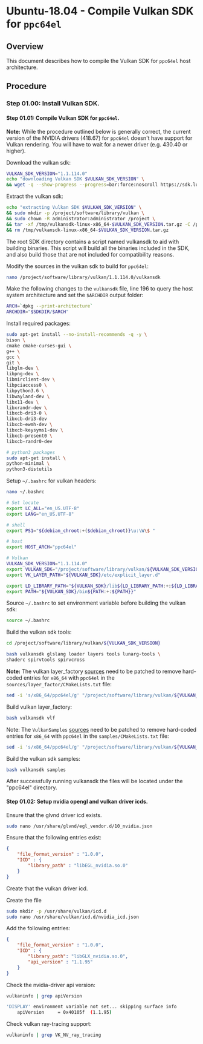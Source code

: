 # Ubuntu-18.04 - Compile Vulkan SDK for `ppc64el`

## Overview

This document describes how to compile the Vulkan SDK for `ppc64el` host architecture.

## Procedure

### Step 01.00: Install Vulkan SDK.

#### Step 01.01: Compile Vulkan SDK for `ppc64el`.

**Note:** While the procedure outlined below is generally correct, the current version of the
NVIDIA drivers (418.67) for `ppc64el` doesn't have support for Vulkan rendering. You will have
to wait for a newer driver (e.g. 430.40 or higher).

Download the vulkan sdk:
```bash
VULKAN_SDK_VERSION="1.1.114.0"
echo "downloading Vulkan SDK $VULKAN_SDK_VERSION" \
&& wget -q --show-progress --progress=bar:force:noscroll https://sdk.lunarg.com/sdk/download/$VULKAN_SDK_VERSION/linux/vulkansdk-linux-x86_64-$VULKAN_SDK_VERSION.tar.gz?Human=true -O /tmp/vulkansdk-linux-x86_64-$VULKAN_SDK_VERSION.tar.gz
```

Extract the vulkan sdk:
```bash
echo "extracting Vulkan SDK $VULKAN_SDK_VERSION" \
&& sudo mkdir -p /project/software/library/vulkan \
&& sudo chown -R administrator:administrator /project \
&& tar -xf /tmp/vulkansdk-linux-x86_64-$VULKAN_SDK_VERSION.tar.gz -C /project/software/library/vulkan \
&& rm /tmp/vulkansdk-linux-x86_64-$VULKAN_SDK_VERSION.tar.gz
```

The root SDK directory contains a script named vulkansdk to aid with building binaries. This script will build all the binaries included in the SDK, and also build those that are not included for compatibility reasons.

Modify the sources in the vulkan sdk to build for `ppc64el`:
```bash
nano /project/software/library/vulkan/1.1.114.0/vulkansdk
```

Make the following changes to the `vulkansdk` file, line 196 to query the host system architecture and set the `$ARCHDIR` output folder:
```bash
ARCH=`dpkg --print-architecture`
ARCHDIR="$SDKDIR/$ARCH"
```

Install required packages:
```bash
sudo apt-get install --no-install-recommends -q -y \
bison \
cmake cmake-curses-gui \
g++ \
gcc \
git \
libglm-dev \
libpng-dev \
libmirclient-dev \
libpciaccess0 \
libpython3.6 \
libwayland-dev \
libx11-dev \
libxrandr-dev \
libxcb-dri3-0 \
libxcb-dri3-dev
libxcb-ewmh-dev \
libxcb-keysyms1-dev \
libxcb-present0 \
libxcb-randr0-dev

# python3 packages
sudo apt-get install \
python-minimal \
python3-distutils
```


Setup `~/.bashrc` for vulkan headers:
```bash
nano ~/.bashrc
```

```bash
# Set locate
export LC_ALL="en_US.UTF-8"
export LANG="en_US.UTF-8"

# shell
export PS1="${debian_chroot:+($debian_chroot)}\u:\W\$ "

# host
export HOST_ARCH="ppc64el"

# Vulkan
VULKAN_SDK_VERSION="1.1.114.0"
export VULKAN_SDK="/project/software/library/vulkan/${VULKAN_SDK_VERSION}/$HOST_ARCH"
export VK_LAYER_PATH="${VULKAN_SDK}/etc/explicit_layer.d"

export LD_LIBRARY_PATH="${VULKAN_SDK}/lib${LD_LIBRARY_PATH:+:${LD_LIBRARY_PATH}}"
export PATH="${VULKAN_SDK}/bin${PATH:+:${PATH}}"
```

Source `~/.bashrc` to set environment variable before building the vulkan sdk:
```bash
source ~/.bashrc
```

Build the vulkan sdk tools:
```bash
cd /project/software/library/vulkan/${VULKAN_SDK_VERSION}

bash vulkansdk glslang loader layers tools lunarg-tools \
shaderc spirvtools spirvcross
```


**Note:** The vulkan layer_factory [sources](https://github.com/LunarG/VulkanTools/tree/master/layer_factory)
need to be patched to remove hard-coded entries for `x86_64` with `ppc64el` in the `sources/layer_factor/CMakeLists.txt` file:
```bash
sed -i 's/x86_64/ppc64el/g' "/project/software/library/vulkan/${VULKAN_SDK_VERSION}/source/layer_factory/CMakeLists.txt"
```

Build vulkan layer_factory:
```bash
bash vulkansdk vlf
```

Note: The `VulkanSamples` [sources](https://github.com/LunarG/VulkanSamples)
need to be patched to remove hard-coded entries for `x86_64` with `ppc64el` in the `samples/CMakeLists.txt` file:
```bash
sed -i 's/x86_64/ppc64el/g' "/project/software/library/vulkan/${VULKAN_SDK_VERSION}/samples/CMakeLists.txt"
```
Build the vulkan sdk samples:
```bash
bash vulkansdk samples
```

After successfully running vulkansdk the files will be located under the "ppc64el" directory.


####  Step 01.02: Setup nvidia opengl and vulkan driver icds.

Ensure that the glvnd driver icd exists.

```bash
sudo nano /usr/share/glvnd/egl_vendor.d/10_nvidia.json
```

Ensure that the following entries exist:
```json
{
    "file_format_version" : "1.0.0",
    "ICD" : {
        "library_path" : "libEGL_nvidia.so.0"
    }
}
```

Create that the vulkan driver icd.

Create the file

```bash
sudo mkdir -p /usr/share/vulkan/icd.d
sudo nano /usr/share/vulkan/icd.d/nvidia_icd.json
```

Add the following entries:
```json
{
    "file_format_version" : "1.0.0",
    "ICD" : {
        "library_path": "libGLX_nvidia.so.0",
        "api_version" : "1.1.95"
    }
}
```

Check the nvidia-driver api version:
```bash
vulkaninfo | grep apiVersion

'DISPLAY' environment variable not set... skipping surface info
	apiVersion     = 0x40105f  (1.1.95)
```

Check vulkan ray-tracing support:
```bash
vulkaninfo | grep VK_NV_ray_tracing
```

